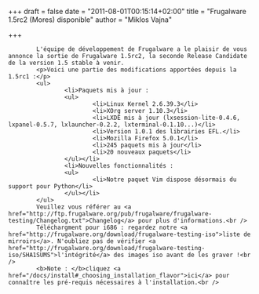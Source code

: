 
+++
draft = false
date = "2011-08-01T00:15:14+02:00"
title = "Frugalware 1.5rc2 (Mores) disponible"
author = "Miklos Vajna"

+++

            L'équipe de développement de Frugalware a le plaisir de vous annonce la sortie de Frugalware 1.5rc2, la seconde Release Candidate de la version 1.5 stable à venir.
            <p>Voici une partie des modifications apportées depuis la 1.5rc1 :</p>
            <ul>
                    <li>Paquets mis à jour :
                    <ul>
                            <li>Linux Kernel 2.6.39.3</li>
                            <li>XOrg server 1.10.3</li>
                            <li>LXDE mis à jour (lxsession-lite-0.4.6, lxpanel-0.5.7, lxlauncher-0.2.2, lxterminal-0.1.10...)</li>
                            <li>Version 1.0.1 des librairies EFL.</li>
                            <li>Mozilla Firefox 5.0.1</li>
                            <li>245 paquets mis à jour</li>
                            <li>20 nouveaux paquets</li>
                    </ul></li>
                    <li>Nouvelles fonctionnalités :
                    <ul>
                            <li>Notre paquet Vim dispose désormais du support pour Python</li>
                    </ul></li>
            </ul>
            Veuillez vous référer au <a href="http://ftp.frugalware.org/pub/frugalware/frugalware-testing/Changelog.txt">Changelog</a> pour plus d'informations.<br />
            Téléchargment pour i686 : regardez notre <a href="http://frugalware.org/download/frugalware-testing-iso">liste de mirroirs</a>. N'oubliez pas de vérifier <a href="http://frugalware.org/download/frugalware-testing-iso/SHA1SUMS">l'intégrité</a> des images iso avant de les graver !<br />
            <b>Note : </b>cliquez <a href="/docs/install#_choosing_installation_flavor">ici</a> pour connaître les pré-requis nécessaires à l'installation.<br />
            
            